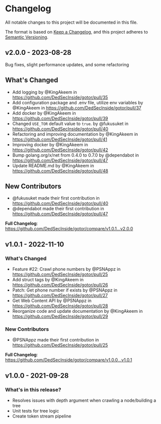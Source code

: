 # Changelog

All notable changes to this project will be documented in this file.

The format is based on [Keep a Changelog](https://keepachangelog.com/en/1.0.0/),
and this project adheres to [Semantic Versioning](https://semver.org/spec/v2.0.0.html).

## v2.0.0 - 2023-08-28
Bug fixes, slight performance updates, and some refactoring

## What's Changed
* Add logging by @KingAkeem in https://github.com/DedSecInside/gotor/pull/35
* Add configuration package and .env file, utilize env variables by @KingAkeem in https://github.com/DedSecInside/gotor/pull/37
* Add docker by @KingAkeem in https://github.com/DedSecInside/gotor/pull/39
* Changed `USE_TOR` default value to `true`. by @fukusuket in https://github.com/DedSecInside/gotor/pull/40
* Refactoring and improving documentation by @KingAkeem in https://github.com/DedSecInside/gotor/pull/41
* Improving docker by @KingAkeem in https://github.com/DedSecInside/gotor/pull/42
* Bump golang.org/x/net from 0.4.0 to 0.7.0 by @dependabot in https://github.com/DedSecInside/gotor/pull/47
* Update README.md by @KingAkeem in https://github.com/DedSecInside/gotor/pull/48

## New Contributors
* @fukusuket made their first contribution in https://github.com/DedSecInside/gotor/pull/40
* @dependabot made their first contribution in https://github.com/DedSecInside/gotor/pull/47

**Full Changelog**: https://github.com/DedSecInside/gotor/compare/v1.0.1...v2.0.0

## v1.0.1 - 2022-11-10

### What's Changed
* Feature #22: Crawl phone numbers by @PSNAppz in https://github.com/DedSecInside/gotor/pull/25
* Add struct tags by @KingAkeem in https://github.com/DedSecInside/gotor/pull/26
* Patch: Get phone number if exists by @PSNAppz in https://github.com/DedSecInside/gotor/pull/27
* Get Web Content API by @PSNAppz in https://github.com/DedSecInside/gotor/pull/28
* Reorganize code and update documentation by @KingAkeem in https://github.com/DedSecInside/gotor/pull/29

### New Contributors
* @PSNAppz made their first contribution in https://github.com/DedSecInside/gotor/pull/25

**Full Changelog**: https://github.com/DedSecInside/gotor/compare/v1.0.0...v1.0.1

## v1.0.0 - 2021-09-28

### What's in this release?

- Resolves issues with depth argument when crawling a node/building a tree
- Unit tests for tree logic
- Create token stream pipeline

